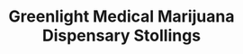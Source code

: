 ---
title: "Greenlight Medical Marijuana Dispensary Stollings"
url: /stollings/greenlight-medical-marijuana-dispensary-stollings/
shop: Hanf
---